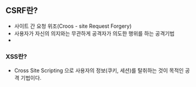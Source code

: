 ## CSRF란?

* 사이트 간 요청 위조(Croos - site Request Forgery)
* 사용자가 자신의 의지와는 무관하게 공격자가 의도한 행위를 하는 공격기법
*

### XSS란?

* Cross Site Scripting 으로 사용자의 정보(쿠키, 세션)를 탈취하는 것이 목적인 공격 기법이다.